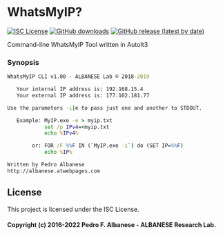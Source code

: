 # WhatsMyIP?
[![ISC License](http://img.shields.io/badge/license-ISC-blue.svg)](https://github.com/pedroalbanese/myip/blob/master/LICENSE.md) 
[![GitHub downloads](https://img.shields.io/github/downloads/pedroalbanese/myip/total.svg?logo=github&logoColor=white)](https://github.com/pedroalbanese/myip/releases)
[![GitHub release (latest by date)](https://img.shields.io/github/v/release/pedroalbanese/myip)](https://github.com/pedroalbanese/myip/releases)

Command-line WhatsMyIP Tool written in AutoIt3

### Synopsis  
```bat
WhatsMyIP CLI v1.00 - ALBANESE Lab © 2018-2019

   Your internal IP address is: 192.168.15.4
   Your external IP address is: 177.102.181.77

Use the parameters -i|e to pass just one and another to STDOUT.

   Example: MyIP.exe -e > myip.txt
            set /p IPv4=<myip.txt
            echo %IPv4%

        or: FOR /F %%F IN (`MyIP.exe -i`) do (SET IP=%%F)
            echo %IP%

Written by Pedro Albanese
http://albanese.atwebpages.com
```

## License

This project is licensed under the ISC License.

#### Copyright (c) 2016-2022 Pedro F. Albanese - ALBANESE Research Lab.

